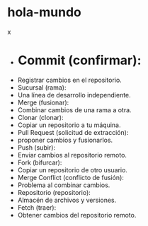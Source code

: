 # hola-mundo
x
+ # Commit (confirmar):
+ Registrar cambios en el repositorio.
+ Sucursal (rama):
+ Una línea de desarrollo independiente.
+ Merge (fusionar):
+ Combinar cambios de una rama a otra.
+ Clonar (clonar):
+ Copiar un repositorio a tu máquina.
+ Pull Request (solicitud de extracción):
+ proponer cambios y fusionarlos.
+ Push (subir):
+ Enviar cambios al repositorio remoto.
+ Fork (bifurcar):
+ Copiar un repositorio de otro usuario.
+ Merge Conflict (conflicto de fusión):
+ Problema al combinar cambios.
+ Repositorio (repositorio):
+ Almacén de archivos y versiones.
+ Fetch (traer):
+ Obtener cambios del repositorio remoto.

